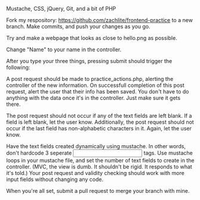 Mustache, CSS, jQuery, Git, and a bit of PHP

Fork my respository: https://github.com/zachlite/frontend-practice  to a new branch.  Make commits, and push your changes as you go.


Try and make a webpage that looks as close to hello.png as possible.

Change "Name" to your name in the controller.

After you type your three things, pressing submit should trigger the following:

A post request should be made to practice_actions.php, alerting the controller of the new information.  On successfull completion of this post request, alert the user that their info has been saved.  You don't have to do anything with the data once it's in the controller.  Just make sure it gets there.


The post request should not occur if any of the text fields are left blank.  If a field is left blank, let the user know. Additionally, the post request should not occur if the last field has non-alphabetic characters in it.  Again, let the user know.


Have the text fields created dynamically using mustache.  In other words, don't hardcode 3 seperate <input> tags.  Use mustache loops in your mustache file, and set the number of text fields to create in the controller. (MVC, the view is dumb.  It shouldn't be rigid.  It responds to what it's told.) Your post request and validity checking should work with more input fields without changing any code.


When you're all set, submit a pull request to merge your branch with mine.


